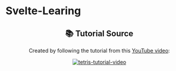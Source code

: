 # Svelte-Learing

<h2 align="center">📚 <b>Tutorial Source</b></h2>
<p align="center">Created by following the tutorial from this <a href="https://www.youtube.com/watch?v=zojEMeQGGHs&list=PL4cUxeGkcC9hlbrVO_2QFVqVPhlZmz7tO&index=1&t=333s">YouTube video</a>:</p>
<p align="center">
  <a href="https://www.youtube.com/watch?v=zojEMeQGGHs&list=PL4cUxeGkcC9hlbrVO_2QFVqVPhlZmz7tO&index=1&t=333s">
    <img src="https://img.youtube.com/vi/zojEMeQGGHs/maxresdefault.jpg" alt="tetris-tutorial-video" />
  </a>
</p>
